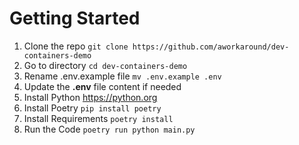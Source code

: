 # Getting Started

1. Clone the repo `git clone https://github.com/aworkaround/dev-containers-demo`
2. Go to directory `cd dev-containers-demo`
3. Rename .env.example file `mv .env.example .env`
4. Update the **.env** file content if needed
5. Install Python https://python.org
6. Install Poetry `pip install poetry`
7. Install Requirements `poetry install`
8. Run the Code `poetry run python main.py`
